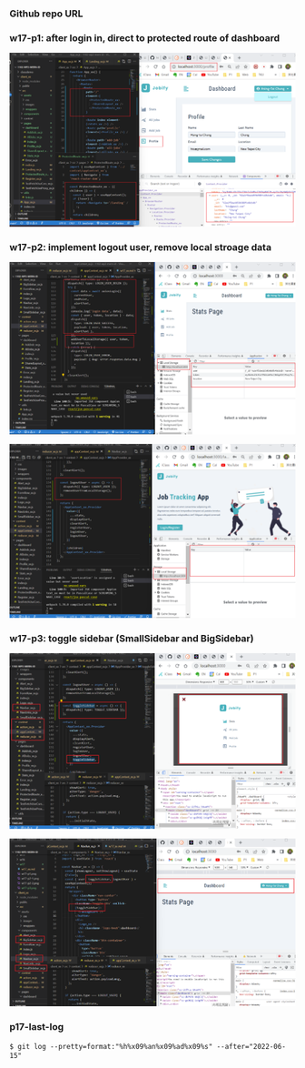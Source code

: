 ### Github repo URL

### w17-p1: after login in, direct to protected route of dashboard

![](w17-p1.png)

### w17-p2: implement logout user, remove local stroage data

![](w17-p2-1.png)

![](w17-p2-2.png)

### w17-p3: toggle sidebar (SmallSidebar and BigSidebar)

![](w17-p3-1.png)

![](w17-p3-2.png)

### p17-last-log

```
$ git log --pretty=format:"%h%x09%an%x09%ad%x09%s" --after="2022-06-15"


```
